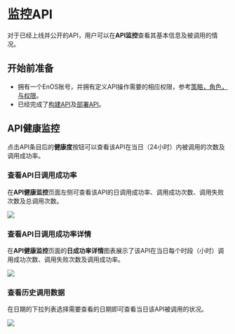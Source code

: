 # 监控API

对于已经上线并公开的API，用户可以在**API监控**查看其基本信息及被调用的情况。


## 开始前准备
- 拥有一个EnOS账号，并拥有定义API操作需要的相应权限，参考[策略，角色，与权限](/docs/enos/zh_CN/latest/iam/concept/access_policy.html)。
- 已经完成了[构建API](creating_api)及[部署API](deploying_api)。

## API健康监控

点击API条目后的**健康度**按钮可以查看该API在当日（24小时）内被调用的次数及调用成功率。

### 查看API日调用成功率

在**API健康监控**页面左侧可查看该API的日调用成功率、调用成功次数、调用失败次数及总调用次数。

![](media/dailyrate.png)



### 查看API日调用成功率详情

在**API健康监控**页面的**日成功率详情**图表展示了该API在当日每个时段（小时）调用成功次数、调用失败次数及调用成功率。

![](media/daydetails.png)



### 查看历史调用数据

在日期的下拉列表选择需要查看的日期即可查看当日该API被调用的状况。

![](media/selectday.png)




<!--end-->